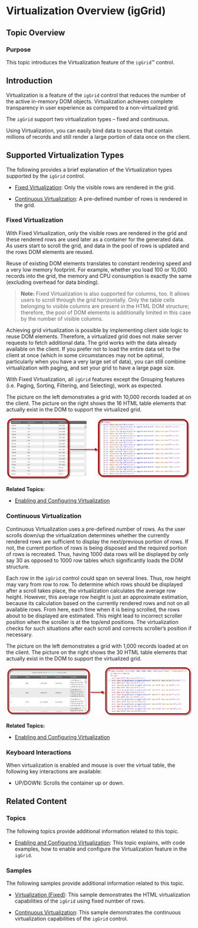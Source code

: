 ﻿<!--
|metadata|
{
    "fileName": "iggrid-virtualization-overview",
    "controlName": "igGrid",
    "tags": []
}
|metadata|
-->

# Virtualization Overview (igGrid)

## Topic Overview

### Purpose

This topic introduces the Virtualization feature of the `igGrid`™ control.



## Introduction

Virtualization is a feature of the `igGrid` control that reduces the number of the active in-memory DOM objects. Virtualization achieves complete transparency in user experience as compared to a non-virtualized grid.

The `igGrid` support two virtualization types – fixed and continuous.

Using Virtualization, you can easily bind data to sources that contain millions of records and still render a large portion of data once on the client.



## Supported Virtualization Types

The following provides a brief explanation of the Virtualization types supported by the `igGrid` control.

- [Fixed Virtualization](#fixed): Only the visible rows are rendered in the grid.

- [Continuous Virtualization](#continuous): A pre-defined number of rows is rendered in the grid.



### <a id="fixed"></a> Fixed Virtualization 

With Fixed Virtualization, only the visible rows are rendered in the grid and these rendered rows are used later as a container for the generated data. As users start to scroll the grid, and data in the pool of rows is updated and the rows DOM elements are reused.

Reuse of existing DOM elements translates to constant rendering speed and a very low memory footprint. For example, whether you load 100 or 10,000 records into the grid, the memory and CPU consumption is exactly the same (excluding overhead for data binding).

> **Note:** Fixed Virtualization is also supported for columns, too. It allows users to scroll through the grid horizontally. Only the table cells belonging to visible columns are present in the HTML DOM structure; therefore, the pool of DOM elements is additionally limited in this case by the number of visible columns.

Achieving grid virtualization is possible by implementing client side logic to reuse DOM elements. Therefore, a virtualized grid does not make server requests to fetch additional data. The grid works with the data already available on the client. If you prefer not to load the entire data set to the client at once (which in some circumstances may not be optimal, particularly when you have a very large set of data), you can still combine virtualization with paging, and set your grid to have a large page size.

With Fixed Virtualization, all `igGrid` features except the Grouping features (i.e. Paging, Sorting, Filtering, and Selecting), work as expected.

The picture on the left demonstrates a grid with 10,000 records loaded at on the client. The picture on the right shows the 16 HTML table elements that actually exist in the DOM to support the virtualized grid.

![](images/igGrid_Virtualization_Overview_01.png)

**Related Topics:**

-   [Enabling and Configuring Virtualization](igGrid-Enabling-and-Configuring-Virtualization.html)


### <a id="continuous"></a> Continuous Virtualization 

Continuous Virtualization uses a pre-defined number of rows. As the user scrolls down/up the virtualization determines whether the currently rendered rows are sufficient to display the next/previous portion of rows. If not, the current portion of rows is being disposed and the required portion of rows is recreated. Thus, having 1000 data rows will be displayed by only say 30 as opposed to 1000 row tables which significantly loads the DOM structure.

Each row in the `igGrid` control could span on several lines. Thus, row height may vary from row to row. To determine which rows should be displayed after a scroll takes place, the virtualization calculates the average row height. However, this average row height is just an approximate estimation, because its calculation based on the currently rendered rows and not on all available rows. From here, each time when it is being scrolled, the rows about to be displayed are estimated. This might lead to incorrect scroller position when the scroller is at the top/end positions. The virtualization checks for such situations after each scroll and corrects scroller’s position if necessary.

The picture on the left demonstrates a grid with 1,000 records loaded at on the client. The picture on the right shows the 30 HTML table elements that actually exist in the DOM to support the virtualized grid.

![](images/igGrid_Virtualization_Overview_2.png)

**Related Topics:**

-   [Enabling and Configuring Virtualization](igGrid-Enabling-and-Configuring-Virtualization.html)

### Keyboard Interactions

When virtualization is enabled and mouse is over the virtual table, the following key interactions are available:

- UP/DOWN: Scrolls the container up or down.

## <a id="related-content"></a> Related Content

### <a id="topics"></a> Topics

The following topics provide additional information related to this topic.

- [Enabling and Configuring Virtualization](igGrid-Enabling-and-Configuring-Virtualization.html): This topic explains, with code examples, how to enable and configure the Virtualization feature in the `igGrid`.


### <a id="samples"></a> Samples

The following samples provide additional information related to this topic.

- [Virtualization (Fixed)](%%SamplesUrl%%/grid/virtualization-fixed): This sample demonstrates the HTML virtualization capabilities of the `igGrid` using fixed number of rows.

- [Continuous Virtualization](%%SamplesUrl%%/grid/virtualization-continuous): This sample demonstrates the continuous virtualization capabilities of the `igGrid` control.





 

 


